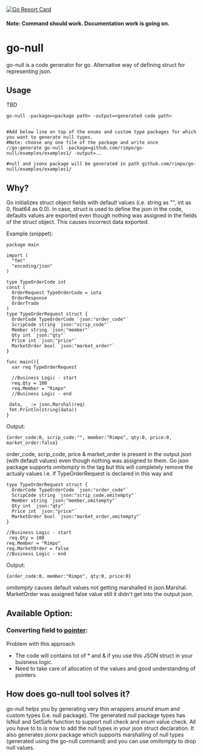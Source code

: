 [![Go Report Card](https://goreportcard.com/badge/github.com/rimpo/go-null)](https://goreportcard.com/report/github.com/rimpo/go-null)

#### Note: Command should work. Documentation work is going on.

# go-null

go-null is a code generator for go. Alternative way of defining struct for representing json.

## Usage

TBD
```
go-null -package=<package path> -output=<generated code path>


#Add below line on top of the enums and custom type packages for which you want to generate null types.
#Note: choose any one file of the package and write once
//go:generate go-null -package=github.com/rimpo/go-null/examples/examples1/ -output=..

#null and jsonx package will be generated in path github.com/rimpo/go-null/examples/examples1/
```

## Why?

Go initializes struct object fields with default values (i.e. string as "", int  as 0, float64 as 0.0).
In case, struct is used to define the json in the code, defaults values are exported even though nothing was assigned in the fields of the struct object.
This causes incorrect data exported.

Example (snippet):
```
package main

import (
  "fmt"
  "encoding/json"
)

type TypeOrderCode int 
const (
  OrderRequest TypeOrderCode = iota
  OrderResponse
  OrderTrade
)
type TypeOrderRequest struct {
  OrderCode TypeOrderCode `json:"order_code"`
  ScripCode string `json:"scrip_code"`
  Member string `json:"member"`
  Qty int `json:"qty"`
  Price int `json:"price"`
  MarketOrder bool `json:"market_order"`
}

func main(){
  var req TypeOrderRequest
  
  //Business Logic - start
  req.Qty = 100
  req.Member = "Rimpo"
  //Business Logic - end
  
 data, _ := json.Marshal(req)
 fmt.Println(string(data))
}
```
Output:
```
{order_code:0, scrip_code:"", member:"Rimpo", qty:0, price:0, market_order:false}
```
order_code, scrip_code, price & market_order is present in the output json (with default values) even though nothing was assigned to them.
Go json package supports *omitempty* in the tag but this will completely remove the actualy values i.e.
if TypeOrderRequest is declared in this way and
```
type TypeOrderRequest struct {
  OrderCode TypeOrderCode `json:"order_code"`
  ScripCode string `json:"scrip_code,omitempty"`
  Member string `json:"member,omitempty"`
  Qty int `json:"qty"`
  Price int `json:"price"`
  MarketOrder bool `json:"market_order,omitempty"`
}

//Business Logic - start
 req.Qty = 100
req.Member = "Rimpo"
req.MarketOrder = false
//Business Logic - end
```
Output:
```
{order_code:0, member:"Rimpo", qty:0, price:0}
```
*omitempty* causes default values not getting marshalled in json.Marshal.
MarketOrder was assigned false value still it didn't get into the output json.


## Available Option:

### Converting field to [pointer](https://stackoverflow.com/questions/18088294/how-to-not-marshal-an-empty-struct-into-json-with-go):
Problem with this approach 
- The code will contains lot of * and & if you use this JSON struct in your buisness logic.
- Need to take care of allocation of the values and good understanding of pointers



## How does go-null tool solves it?

go-null helps you by generating very thin wrappers around enum and custom types (i.e. null package).
The generated *null* package types has IsNull and SetSafe function to support null check and enum value check.
All you have to to is now to add the null types in your json struct declaration.
It also generates *jsonx* package which supports marshalling of null types (generated using the go-null command) and you can use *omitempty* to drop null values.





